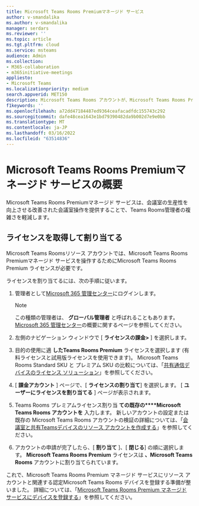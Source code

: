 ```yaml
---
title: Microsoft Teams Rooms Premiumマネージド サービス
author: v-smandalika
ms.author: v-smandalika
manager: serdars
ms.reviewer: ''
ms.topic: article
ms.tgt.pltfrm: cloud
ms.service: msteams
audience: Admin
ms.collection:
- M365-collaboration
- m365initiative-meetings
appliesto:
- Microsoft Teams
ms.localizationpriority: medium
search.appverid: MET150
description: Microsoft Teams Rooms アカウントが、Microsoft Teams Rooms Premium マネージド サービスにアクセスするためのライセンスを取得する方法について説明します。
f1keywords: ''
ms.openlocfilehash: a72dd47184487ed9364ceafacadfdc155743c292
ms.sourcegitcommit: dafe48cea1643e1bd79390482da9b002d7e9e0bb
ms.translationtype: MT
ms.contentlocale: ja-JP
ms.lasthandoff: 03/16/2022
ms.locfileid: "63514836"
---
```

# <a name="getting-started-with-microsoft-teams-rooms-premium-managed-service"></a>Microsoft Teams Rooms Premiumマネージド サービスの概要

Microsoft Teams Rooms Premiumマネージド サービスは、会議室の生産性を向上させる改善された会議室操作を提供することで、Teams Rooms管理者の複雑さを軽減します。

## <a name="obtain-and-assign-a-license"></a>ライセンスを取得して割り当てる

Microsoft Teams Roomsリソース アカウントでは、Microsoft Teams Rooms Premiumマネージド サービスを操作するためにMicrosoft Teams Rooms Premium ライセンスが必要です。

ライセンスを割り当てるには、次の手順に従います。

1. 管理者として[Microsoft 365 管理センター](https://admin.microsoft.com)にログインします。

    > [!NOTE]
    > この種類の管理者は、 **グローバル管理者** と呼ばれることもあります。 [Microsoft 365 管理センター](/microsoft-365/business-video/admin-center-overview)の概要に関するページを参照してください。

2. 左側のナビゲーション ウィンドウで [ **ライセンスの課金>** ] を選択します。
3. 目的の使用に適 **したTeams Rooms Premium** ライセンスを選択します (有料ライセンスと試用版ライセンスを使用できます)。 Microsoft Teams Rooms Standard SKU と プレミアム SKU の比較については、「[共有通信デバイスのライセンス ソリューション](rooms-licensing.md)」を参照してください。
4. [ **課金アカウント** ] ページで、[ **ライセンスの割り当て**] を選択します。 [ **ユーザーにライセンスを割り当てる** ] ページが表示されます。
5. Teams Rooms プレミアムライセンス割り当 **ての既存の****Microsoft Teams Rooms アカウントを** 入力します。 新しいアカウントの設定または既存の Microsoft Teams Rooms アカウントの検証の詳細については、「[会議室と共有Teamsデバイスのリソース アカウントを作成する](with-office-365.md)」を参照してください。
6. アカウントの申請が完了したら、[ **割り当て** ]、[ **閉じる**] の順に選択します。 **Microsoft Teams Rooms Premium** ライセンスは **、Microsoft Teams Rooms** アカウントに割り当てられています。

これで、Microsoft Teams Rooms Premium マネージド サービスにリソース アカウントと関連する認定Microsoft Teams Rooms デバイスを登録する準備が整いました。 詳細については、「[Microsoft Teams Rooms Premium マネージド サービスにデバイスを登録する](enrolling-mtrp-managed-service.md)」を参照してください。
